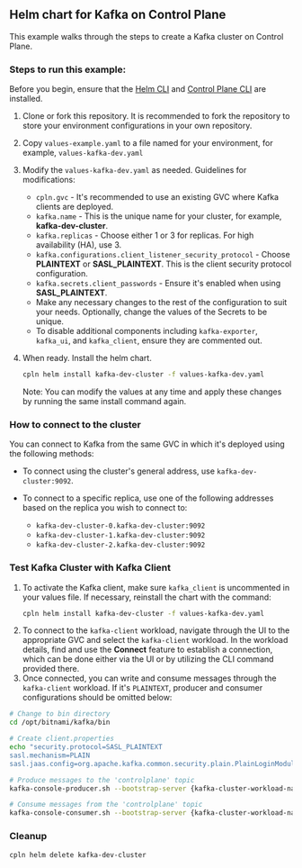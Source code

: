 ## Helm chart for Kafka on Control Plane

This example walks through the steps to create a Kafka cluster on Control Plane.

### Steps to run this example:

Before you begin, ensure that the [Helm CLI](https://helm.sh/docs/intro/install/#through-package-managers) and [Control Plane CLI](https://docs.controlplane.com/reference/cli#install-npm) are installed.

1. Clone or fork this repository. It is recommended to fork the repository to store your environment configurations in your own repository.

2. Copy `values-example.yaml` to a file named for your environment, for example, `values-kafka-dev.yaml`

3. Modify the `values-kafka-dev.yaml` as needed. Guidelines for modifications:

   - `cpln.gvc` - It's recommended to use an existing GVC where Kafka clients are deployed.
   - `kafka.name` - This is the unique name for your cluster, for example, **kafka-dev-cluster**.
   - `kafka.replicas` - Choose either 1 or 3 for replicas. For high availability (HA), use 3.
   - `kafka.configurations.client_listener_security_protocol` - Choose **PLAINTEXT** or **SASL_PLAINTEXT**. This is the client security protocol configuration.
   - `kafka.secrets.client_passwords` - Ensure it's enabled when using **SASL_PLAINTEXT**.
   - Make any necessary changes to the rest of the configuration to suit your needs. Optionally, change the values of the Secrets to be unique.
   - To disable additional components including `kafka-exporter`, `kafka_ui`, and `kafka_client`, ensure they are commented out.

4. When ready. Install the helm chart.

   ```bash
   cpln helm install kafka-dev-cluster -f values-kafka-dev.yaml
   ```

   Note: You can modify the values at any time and apply these changes by running the same install command again.


### How to connect to the cluster

You can connect to Kafka from the same GVC in which it's deployed using the following methods:

- To connect using the cluster's general address, use `kafka-dev-cluster:9092`.

- To connect to a specific replica, use one of the following addresses based on the replica you wish to connect to:
  - `kafka-dev-cluster-0.kafka-dev-cluster:9092`
  - `kafka-dev-cluster-1.kafka-dev-cluster:9092`
  - `kafka-dev-cluster-2.kafka-dev-cluster:9092`

### Test Kafka Cluster with Kafka Client

1. To activate the Kafka client, make sure `kafka_client` is uncommented in your values file. If necessary, reinstall the chart with the command:
   ```bash
   cpln helm install kafka-dev-cluster -f values-kafka-dev.yaml
   ```
2. To connect to the `kafka-client` workload, navigate through the UI to the appropriate GVC and select the `kafka-client` workload. In the workload details, find and use the **Connect** feature to establish a connection, which can be done either via the UI or by utilizing the CLI command provided there.
3. Once connected, you can write and consume messages through the `kafka-client` workload. If it's `PLAINTEXT`, producer and consumer configurations should be omitted below:

```BASH
# Change to bin directory
cd /opt/bitnami/kafka/bin

# Create client.properties
echo "security.protocol=SASL_PLAINTEXT
sasl.mechanism=PLAIN
sasl.jaas.config=org.apache.kafka.common.security.plain.PlainLoginModule required username=\"kafka-admin\" password=\"fkor3Dro52oodA\";" > ./client.properties

# Produce messages to the 'controlplane' topic
kafka-console-producer.sh --bootstrap-server {kafka-cluster-workload-name}:9092 --topic controlplane --producer.config ./client.properties

# Consume messages from the 'controlplane' topic
kafka-console-consumer.sh --bootstrap-server {kafka-cluster-workload-name}:9092 --topic controlplane --from-beginning --consumer.config ./client.properties
```

### Cleanup

```bash
cpln helm delete kafka-dev-cluster
```